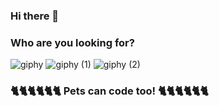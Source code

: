 ### Hi there 👋

<!--
**tran1903alt/tran1903alt** is a ✨ _special_ ✨ repository because its `README.md` (this file) appears on your GitHub profile.

Here are some ideas to get you started:

- 🔭 I’m currently working on ...
- 🌱 I’m currently learning ...
- 👯 I’m looking to collaborate on ...
- 🤔 I’m looking for help with ...
- 💬 Ask me about ...
- 📫 How to reach me: ...
- 😄 Pronouns: ...
- ⚡ Fun fact: ...
-->
### Who are you looking for?

![giphy](https://user-images.githubusercontent.com/80335335/154794080-d4e308e0-973a-4f1d-9522-7d7c3de88d56.gif)
![giphy (1)](https://user-images.githubusercontent.com/80335335/154794121-5460935a-4fa2-4d04-87fb-5f34950c1ea9.gif)
![giphy (2)](https://user-images.githubusercontent.com/80335335/154794156-339367c5-5311-456e-ac38-507367986c99.gif)

### 🐈🐈🐈🐈🐈🐈 Pets can code too! 🐈🐈🐈🐈🐈🐈
